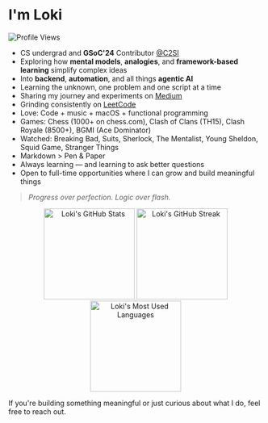 # I'm Loki

![Profile Views](https://komarev.com/ghpvc/?username=lokeshwar777&label=Profile%20views&color=0e75b6&style=flat)

- CS undergrad and **GSoC'24** Contributor [@C2SI](https://github.com/c2siorg)  
- Exploring how **mental models**, **analogies**, and **framework-based learning** simplify complex ideas  
- Into **backend**, **automation**, and all things **agentic AI**  
- Learning the unknown, one problem and one script at a time  
- Sharing my journey and experiments on [Medium](https://medium.com/@lokeshwar777)  
- Grinding consistently on [LeetCode](https://leetcode.com/u/lokeshwar777/)  
- Love: Code + music + macOS + functional programming  
- Games: Chess (1000+ on chess.com), Clash of Clans (TH15), Clash Royale (8500+), BGMI (Ace Dominator)  
- Watched: Breaking Bad, Suits, Sherlock, The Mentalist, Young Sheldon, Squid Game, Stranger Things  
- Markdown > Pen & Paper  
- Always learning — and learning to ask better questions  
- Open to full-time opportunities where I can grow and build meaningful things

> _Progress over perfection. Logic over flash._

<!-- markdownlint-disable MD033 -->
<p align="center">
  <img
    src="https://github-readme-stats.vercel.app/api?username=lokeshwar777&show_icons=true&theme=dark&hide_rank=true&custom_title=Loki's%20GitHub%20Stats"
    height="180"
    alt="Loki's GitHub Stats"
  />
  <img
    src="https://github-readme-streak-stats-gules-iota.vercel.app?user=lokeshwar777&theme=dark&hide_current_streak=true&card_width=350&short_numbers=true"
    height="180"
    alt="Loki's GitHub Streak"
  />
  <img
    src="https://github-readme-stats.vercel.app/api/top-langs/?username=lokeshwar777&layout=compact&theme=dark"
    height="180"
    alt="Loki's Most Used Languages"
  />
</p>

If you're building something meaningful or just curious about what I do, feel free to reach out.
